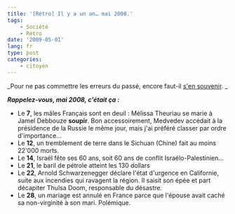 ```yaml
---
title: '[Rétro] Il y a un an… mai 2008.'
tags:
    - Société
    - Rétro
date: '2009-05-01'
lang: fr
type: post
categories:
    - citoyen
---
```


_Pour ne pas commettre les erreurs du passé, encore faut-il [s'en souvenir](/?s=[R%C3%A9tro]). _

_**Rappelez-vous, mai 2008, c'était ça&nbsp;:**_

*   Le **7**, les mâles Français sont en deuil&nbsp;: Mélissa Theuriau se marie à Jamel Debbouze **soupir**. Bon accessoirement, Medvedev accédait à la présidence de la Russie le même jour, mais j'ai préféré classer par ordre d'importance…
*   Le **12**, un tremblement de terre dans le Sichuan (Chine) fait au moins 22'000 morts.
*   Le **14**, Israël fête ses 60 ans, soit 60 ans de conflit Israélo-Palestinien…
*   Le **21**, le baril de pétrole atteint les 130 dollars
*   Le **22**, Arnold Schwarzenegger déclare l'état d'urgence en Californie, suite aux incendies qui ravagent la région. Il saisit son épée et part décapiter Thulsa Doom, responsable du désastre.
*   Le **28**, un mariage est annulé en France parce que l'épouse avait caché sa non-virginité à son mari. Polémique.